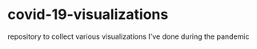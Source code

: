 # covid-19-visualizations
repository to collect various visualizations I've done during the pandemic

